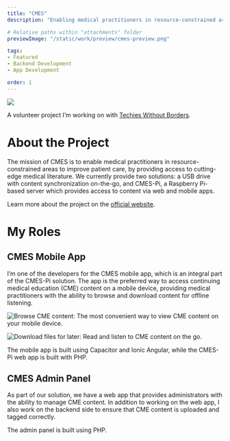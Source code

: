 ```yaml
---
title: "CMES"
description: "Enabling medical practitioners in resource-constrained areas to improve patient care, by providing access to cutting-edge medical literature."

# Relative paths within "attachments" folder
previewImage: "/static/work/preview/cmes-preview.png"

tags:
- Featured
- Backend Development
- App Development

order: 1
---
```


![](/static/work/preview/cmes-preview.png)

A volunteer project I’m working on with [Techies Without Borders](http://techieswithoutborders.us).

# About the Project

The mission of CMES is to enable medical practitioners in resource-constrained areas to improve patient care, by providing access to cutting-edge medical literature. We currently provide two solutions: a USB drive with content synchronization on-the-go, and CMES-Pi, a Raspberry Pi-based server which provides access to content via web and mobile apps.

Learn more about the project on the [official website](https://cmesworld.org/).

# My Roles

## **CMES Mobile App**

I’m one of the developers for the CMES mobile app, which is an integral part of the CMES-Pi solution. The app is the preferred way to access continuing medical education (CME) content on a mobile device, providing medical practitioners with the ability to browse and download content for offline listening.

![Browse CME content: The most convenient way to view CME content on your mobile device.](https://bchen-personal-website.s3.us-west-1.amazonaws.com/blocks/96ea5cb2-2a8c-4401-97fa-0fba5f028f86/image.png)

![Download files for later: Read and listen to CME content on the go.](https://bchen-personal-website.s3.us-west-1.amazonaws.com/blocks/f76590b3-7a5e-4212-a820-33c7b0d5aec9/image.png)


The mobile app is built using Capacitor and Ionic Angular, while the CMES-Pi web app is built with PHP.

## **CMES Admin Panel**
As part of our solution, we have a web app that provides administrators with the ability to manage CME content. In addition to working on the web app, I also work on the backend side to ensure that CME content is uploaded and tagged correctly.

The admin panel is built using PHP.